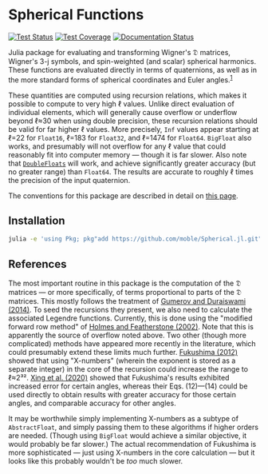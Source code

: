 # Spherical Functions

[![Test Status](https://github.com/moble/Spherical.jl/workflows/tests/badge.svg)](https://github.com/moble/Spherical.jl/actions)
[![Test Coverage](https://codecov.io/gh/moble/Spherical.jl/branch/main/graph/badge.svg)](https://codecov.io/gh/moble/Spherical.jl)
[![Documentation
Status](https://github.com/moble/Spherical.jl/workflows/docs/badge.svg)](https://moble.github.io/Spherical.jl/dev)


Julia package for evaluating and transforming Wigner's 𝔇 matrices, Wigner's 3-j symbols, and
spin-weighted (and scalar) spherical harmonics.  These functions are evaluated directly in terms of
quaternions, as well as in the more standard forms of spherical coordinates and Euler
angles.<sup>[1](#1-euler-angles-are-awful)</sup>

These quantities are computed using recursion relations, which makes it possible to compute to very
high ℓ values.  Unlike direct evaluation of individual elements, which will generally cause overflow
or underflow beyond ℓ≈30 when using double precision, these recursion relations should be valid for
far higher ℓ values.  More precisely, `Inf` values appear starting at ℓ=22 for `Float16`, ℓ=183 for
`Float32`, and ℓ=1474 for `Float64`.  `BigFloat` also works, and presumably will not overflow for
any ℓ value that could reasonably fit into computer memory — though it is far slower.  Also note
that [`DoubleFloats`](https://github.com/JuliaMath/DoubleFloats.jl) will work, and achieve
significantly greater accuracy (but no greater range) than `Float64`.  The results are accurate to
roughly ℓ times the precision of the input quaternion.

The conventions for this package are described in detail on [this
page](http://moble.github.io/spherical/).

## Installation

```bash
julia -e 'using Pkg; pkg"add https://github.com/moble/Spherical.jl.git"'
```

## References

The most important routine in this package is the computation of the 𝔇 matrices — or more
specifically, of terms proportional to parts of the 𝔇 matrices.  This mostly follows the treatment
of [Gumerov and Duraiswami (2014)](https://arxiv.org/abs/1403.7698).  To seed the recursions they
present, we also need to calculate the associated Legendre functions.  Currently, this is done using
the "modified forward row method" of [Holmes and Featherstone
(2002)](https://doi.org/10.1007/s00190-002-0216-2).  Note that this is apparently the source of
overflow noted above.  Two other (though more complicated) methods have appeared more recently in
the literature, which could presumably extend these limits much further.  [Fukushima
(2012)](https://doi.org/10.1007/s00190-011-0519-2) showed that using "X-numbers" (wherein the
exponent is stored as a separate integer) in the core of the recursion could increase the range to
ℓ≈2³².  [Xing et al. (2020)](https://doi.org/10.1007/s00190-019-01331-0) showed that Fukushima's
results exhibited increased error for certain angles, whereas their Eqs. (12)—(14) could be used
directly to obtain results with greater accuracy for those certain angles, and comparable accuracy
for other angles.

It may be worthwhile simply implementing X-numbers as a subtype of `AbstractFloat`, and simply
passing them to these algorithms if higher orders are needed.  (Though using `BigFloat` would
achieve a similar objective, it would probably be far slower.)  The actual recommendation of
Fukushima is more sophisticated — just using X-numbers in the core calculation — but it looks like
this probably wouldn't be *too* much slower.
